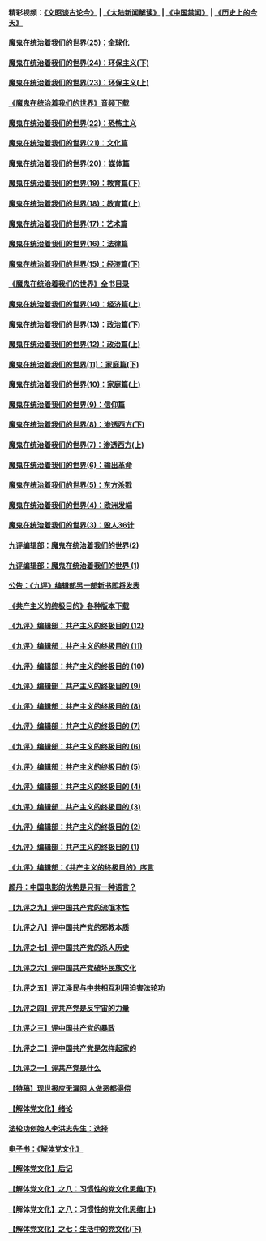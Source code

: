 #### 精彩视频：[《文昭谈古论今》](https://github.com/gfw-breaker/wenzhao/blob/master/README.md?t=11152131) | [《大陆新闻解读》](https://github.com/gfw-breaker/ntdtv-comedy/blob/master/README.md?t=11152131) | [《中国禁闻》](https://github.com/gfw-breaker/ntdtv-news/blob/master/README.md?t=11152131) | [《历史上的今天》](https://github.com/gfw-breaker/today-in-history/blob/master/README.md?t=11152131) 

#### [魔鬼在统治着我们的世界(25)：全球化](../pages/nsc422/n10788205.md?t=11152131) 

#### [魔鬼在统治着我们的世界(24)：环保主义(下)](../pages/nsc422/n10695307.md?t=11152131) 

#### [魔鬼在统治着我们的世界(23)：环保主义(上)](../pages/nsc422/n10688613.md?t=11152131) 

#### [《魔鬼在统治着我们的世界》音频下载](../pages/nsc422/n10635553.md?t=11152131) 

#### [魔鬼在统治着我们的世界(22)：恐怖主义](../pages/nsc422/n10614727.md?t=11152131) 

#### [魔鬼在统治着我们的世界(21)：文化篇](../pages/nsc422/n10597706.md?t=11152131) 

#### [魔鬼在统治着我们的世界(20)：媒体篇](../pages/nsc422/n10586579.md?t=11152131) 

#### [魔鬼在统治着我们的世界(19)：教育篇(下)](../pages/nsc422/n10564808.md?t=11152131) 

#### [魔鬼在统治着我们的世界(18)：教育篇(上)](../pages/nsc422/n10526970.md?t=11152131) 

#### [魔鬼在统治着我们的世界(17)：艺术篇](../pages/nsc422/n10499093.md?t=11152131) 

#### [魔鬼在统治着我们的世界(16)：法律篇](../pages/nsc422/n10485969.md?t=11152131) 

#### [魔鬼在统治着我们的世界(15)：经济篇(下)](../pages/nsc422/n10469975.md?t=11152131) 

#### [《魔鬼在统治着我们的世界》全书目录](../pages/nsc422/n10464261.md?t=11152131) 

#### [魔鬼在统治着我们的世界(14)：经济篇(上)](../pages/nsc422/n10457370.md?t=11152131) 

#### [魔鬼在统治着我们的世界(13)：政治篇(下)](../pages/nsc422/n10448270.md?t=11152131) 

#### [魔鬼在统治着我们的世界(12)：政治篇(上)](../pages/nsc422/n10444576.md?t=11152131) 

#### [魔鬼在统治着我们的世界(11)：家庭篇(下)](../pages/nsc422/n10440961.md?t=11152131) 

#### [魔鬼在统治着我们的世界(10)：家庭篇(上)](../pages/nsc422/n10435448.md?t=11152131) 

#### [魔鬼在统治着我们的世界(9)：信仰篇](../pages/nsc422/n10432159.md?t=11152131) 

#### [魔鬼在统治着我们的世界(8)：渗透西方(下)](../pages/nsc422/n10429603.md?t=11152131) 

#### [魔鬼在统治着我们的世界(7)：渗透西方(上)](../pages/nsc422/n10426013.md?t=11152131) 

#### [魔鬼在统治着我们的世界(6)：输出革命](../pages/nsc422/n10421536.md?t=11152131) 

#### [魔鬼在统治着我们的世界(5)：东方杀戮](../pages/nsc422/n10417707.md?t=11152131) 

#### [魔鬼在统治着我们的世界(4)：欧洲发端](../pages/nsc422/n10414890.md?t=11152131) 

#### [魔鬼在统治着我们的世界(3)：毁人36计](../pages/nsc422/n10411583.md?t=11152131) 

#### [九评编辑部：魔鬼在统治着我们的世界(2)](../pages/nsc422/n10410036.md?t=11152131) 

#### [九评编辑部：魔鬼在统治着我们的世界 (1)](../pages/nsc422/n10406825.md?t=11152131) 

#### [公告：《九评》编辑部另一部新书即将发表](../pages/nsc422/n10405104.md?t=11152131) 

#### [《共产主义的终极目的》各种版本下载](../pages/nsc422/n10022138.md?t=11152131) 

#### [《九评》编辑部：共产主义的终极目的 (12)](../pages/nsc422/n9933272.md?t=11152131) 

#### [《九评》编辑部：共产主义的终极目的 (11)](../pages/nsc422/n9924973.md?t=11152131) 

#### [《九评》编辑部：共产主义的终极目的 (10)](../pages/nsc422/n9920883.md?t=11152131) 

#### [《九评》编辑部：共产主义的终极目的 (9)](../pages/nsc422/n9916363.md?t=11152131) 

#### [《九评》编辑部：共产主义的终极目的 (8)](../pages/nsc422/n9912488.md?t=11152131) 

#### [《九评》编辑部：共产主义的终极目的 (7)](../pages/nsc422/n9901176.md?t=11152131) 

#### [《九评》编辑部：共产主义的终极目的 (6)](../pages/nsc422/n9899359.md?t=11152131) 

#### [《九评》编辑部：共产主义的终极目的 (5)](../pages/nsc422/n9893174.md?t=11152131) 

#### [《九评》编辑部：共产主义的终极目的 (4)](../pages/nsc422/n9891246.md?t=11152131) 

#### [《九评》编辑部：共产主义的终极目的 (3)](../pages/nsc422/n9879879.md?t=11152131) 

#### [《九评》编辑部：共产主义的终极目的 (2)](../pages/nsc422/n9876205.md?t=11152131) 

#### [《九评》编辑部：共产主义的终极目的 (1)](../pages/nsc422/n9865857.md?t=11152131) 

#### [《九评》编辑部：《共产主义的终极目的》序言](../pages/nsc422/n9862666.md?t=11152131) 

#### [颜丹：中国电影的优势是只有一种语言？](../pages/nsc422/n9583062.md?t=11152131) 

#### [【九评之九】评中国共产党的流氓本性](../pages/nsc422/n737542.md?t=11152131) 

#### [【九评之八】评中国共产党的邪教本质](../pages/nsc422/n735942.md?t=11152131) 

#### [【九评之七】评中国共产党的杀人历史](../pages/nsc422/n733806.md?t=11152131) 

#### [【九评之六】评中国共产党破坏民族文化](../pages/nsc422/n731667.md?t=11152131) 

#### [【九评之五】评江泽民与中共相互利用迫害法轮功](../pages/nsc422/n730058.md?t=11152131) 

#### [【九评之四】评共产党是反宇宙的力量](../pages/nsc422/n727814.md?t=11152131) 

#### [【九评之三】评中国共产党的暴政](../pages/nsc422/n725597.md?t=11152131) 

#### [【九评之二】评中国共产党是怎样起家的](../pages/nsc422/n723946.md?t=11152131) 

#### [【九评之一】评共产党是什么](../pages/nsc422/n722529.md?t=11152131) 

#### [【特稿】现世报应无漏网 人做恶都得偿](../pages/nsc422/n4215167.md?t=11152131) 

#### [【解体党文化】绪论](../pages/nsc422/n1449356.md?t=11152131) 

#### [法轮功创始人李洪志先生：选择](../pages/nsc422/n3580738.md?t=11152131) 

#### [电子书：《解体党文化》](../pages/nsc422/n1573484.md?t=11152131) 

#### [【解体党文化】后记](../pages/nsc422/n1531999.md?t=11152131) 

#### [【解体党文化】之八：习惯性的党文化思维(下)](../pages/nsc422/n1526477.md?t=11152131) 

#### [【解体党文化】之八：习惯性的党文化思维(上)](../pages/nsc422/n1520631.md?t=11152131) 

#### [【解体党文化】之七：生活中的党文化(下)](../pages/nsc422/n1513446.md?t=11152131) 

